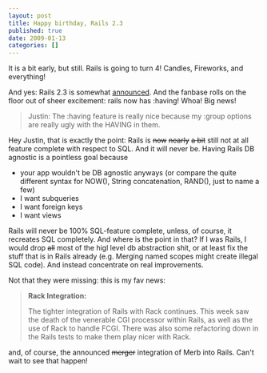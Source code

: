 ```yaml
---
layout: post
title: Happy birthday, Rails 2.3
published: true
date: 2009-01-13
categories: []
---
```

<p>It is a bit early, but still. Rails is going to turn 4! Candles, Fireworks, and everything!</p>

<p>And yes: Rails 2.3 is somewhat <a href="http://weblog.rubyonrails.org/2008/12/5/this-week-in-edge-rails">announced</a>. And the fanbase rolls on the floor out of sheer excitement: rails now has :having! Whoa! Big news!</p>

<blockquote class="posterous_short_quote"> Justin: The :having feature is really nice because my :group options are really ugly with the HAVING in them.</blockquote>


<p>Hey Justin, that is exactly the point: Rails is <del datetime="00">now</del> <del datetime="00">nearly</del> <del datetime="00">a bit</del> still not at all feature complete with respect to SQL. And it will never be. Having Rails DB agnostic is a pointless goal because</p>

<ul>
<li>your app wouldn't be DB agnostic anyways (or compare the quite different syntax for NOW(), String concatenation, RAND(), just to name a few)</li>
<li>I want subqueries</li>
<li>I want foreign keys</li>
<li>I want views</li>
</ul>
<p>Rails will never be 100% SQL-feature complete, unless, of course, it recreates SQL completely. And where is the point in that? If I was Rails, I would drop <del datetime="00">all</del> most of the higl level db abstraction shit, or at least fix the stuff that is in Rails already (e.g. Merging named scopes might create illegal SQL code). And instead concentrate on real improvements.</p>

<p>Not that they were missing: this is my fav news:</p>

<blockquote class="posterous_medium_quote">
<strong>Rack Integration:</strong>

The tighter integration of Rails with Rack continues. This week saw the death of the venerable CGI processor within Rails, as well as the use of Rack to handle FCGI. There was also some refactoring down in the Rails tests to make them play nicer with Rack.
</blockquote>


<p>and, of course, the announced <del datetime="00">merger</del> integration of Merb into Rails. Can't wait to see that happen!</p>
